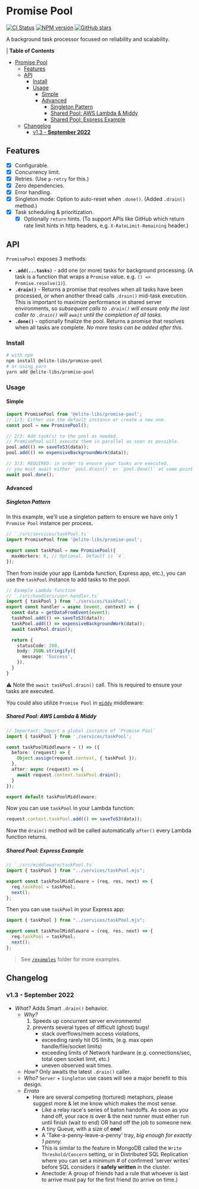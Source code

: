 # Promise Pool

[![CI Status](https://github.com/elite-libs/promise-pool/workflows/test/badge.svg)](https://github.com/elite-libs/promise-pool/actions)
[![NPM version](https://img.shields.io/npm/v/@elite-libs/promise-pool.svg)](https://www.npmjs.com/package/@elite-libs/promise-pool)
[![GitHub stars](https://img.shields.io/github/stars/elite-libs/promise-pool.svg?style=social)](https://github.com/elite-libs/promise-pool)

A background task processor focused on reliability and scalability.

| **Table of Contents**

- [Promise Pool](#promise-pool)
  - [Features](#features)
  - [API](#api)
    - [Install](#install)
    - [Usage](#usage)
      - [Simple](#simple)
      - [Advanced](#advanced)
        - [Singleton Pattern](#singleton-pattern)
        - [Shared Pool: AWS Lambda & Middy](#shared-pool-aws-lambda--middy)
        - [Shared Pool: Express Example](#shared-pool-express-example)
  - [Changelog](#changelog)
    - [v1.3 - **September 2022**](#v13---september-2022)

## Features

- [x] Configurable.
- [x] Concurrency limit.
- [x] Retries. (Use `p-retry` for this.)
- [x] Zero dependencies.
- [x] Error handling.
- [x] Singleton mode: Option to auto-reset when `.done()`. (Added `.drain()` method.)
- [x] Task scheduling & prioritization.
  - [x] Optionally `return` hints. (To support APIs like GitHub which return rate limit hints in http headers, e.g. `X-RateLimit-Remaining` header.)
<!-- - [x] ~~Progress events.~~ -->

## API

`PromisePool` exposes 3 methods:

- **`.add(...tasks)`** - add one (or more) tasks for background processing. (A task is a function that wraps a `Promise` value. e.g. `() => Promise.resolve(1)`).
- **`.drain()`** - Returns a promise that resolves when all tasks have been processed, or when another thread calls `.drain()` mid-task execution. This is important to maximize performance in shared server environments, so _subsequent calls to `.drain()` will ensure only the last caller to `.drain()` will `await` until the completion of all tasks._
- **`.done()`** - optionally finalize the pool. Returns a promise that resolves when all tasks are complete. _No more tasks can be added after this._

<!-- This is to make it easy to implement & operate.
Tasks added to the pool will begin executing immediately, with a concurrency limit as configured (default of `4`). -->

### Install
  
```sh
# with npm
npm install @elite-libs/promise-pool
# or using yarn
yarn add @elite-libs/promise-pool
```

### Usage

#### Simple

```typescript
import PromisePool from '@elite-libs/promise-pool';
// 1/3: Either use the default instance or create a new one.
const pool = new PromisePool();

// 2/3: Add task(s) to the pool as needed.
// PromisePool will execute them in parallel as soon as possible.
pool.add(() => saveToS3(data));
pool.add(() => expensiveBackgroundWork(data));

// 3/3: REQUIRED: in order to ensure your tasks are executed, 
// you must await either `pool.drain()` or `pool.done()` at some point in your code (`done` prevents additional tasks from being added).
await pool.done();
```

#### Advanced

##### Singleton Pattern

In this example, we'll use a singleton pattern to ensure we have only 1 `Promise Pool` instance per process.

```typescript
// `./src/services/taskPool.ts`
import PromisePool from '@elite-libs/promise-pool';

export const taskPool = new PromisePool({
  maxWorkers: 6, // Optional. Default is `4`.
});
```

Then from inside your app (Lambda function, Express app, etc.), you can use the `taskPool` instance to add tasks to the pool.

```typescript
// Example Lambda function
// `./src/handlers/user.handler.ts`
import { taskPool } from './services/taskPool';
export const handler = async (event, context) => {
  const data = getDataFromEvent(event);
  taskPool.add(() => saveToS3(data));
  taskPool.add(() => expensiveBackgroundWork(data));
  await taskPool.drain();

  return {
    statusCode: 200,
    body: JSON.stringify({
      message: 'Success',
    }),
  }
}
```

⚠️ Note the `await taskPool.drain()` call. This is required to ensure your tasks are executed.

You could also utilize `Promise Pool` in [`middy`](https://middy.js.org/) middleware:

<!--
##### Per-request pool instance

```typescript
import PromisePool, { PoolConfig } from '@elite-libs/promise-pool';

const defaults = {};

const promisePoolMiddleware = (opts: Partial<PoolConfig> = {}) => {
  const options = { ...defaults, ...opts };

  return {
    before: (request) => {
      Object.assign(request.context, {
        taskPool: new PromisePool(options),
      });
    },
    after: async (request) => {
      await request.context.taskPool.drain();
    }
  }
}

export default promisePoolMiddleware;
```
-->

##### Shared Pool: AWS Lambda & Middy

```typescript
// Important: Import a global instance of `Promise Pool`
import { taskPool } from './services/taskPool';

const taskPoolMiddleware = () => ({
  before: (request) => {
    Object.assign(request.context, { taskPool });
  },
  after: async (request) => {
    await request.context.taskPool.drain();
  }
});

export default taskPoolMiddleware;
```

Now you can use `taskPool` in your Lambda function:

```typescript
request.context.taskPool.add(() => saveToS3(data));
```

Now the `drain()` method will be called automatically `after()` every Lambda function returns.

##### Shared Pool: Express Example

```js
// `./src/middleware/taskPool.ts`
import { taskPool } from "../services/taskPool.mjs";

export const taskPoolMiddleware = (req, res, next) => {
  req.taskPool = taskPool;
  next();
};
```
  
Then you can use `taskPool` in your Express app:

```js
import { taskPool } from "../services/taskPool.mjs";

export const taskPoolMiddleware = (req, res, next) => {
  req.taskPool = taskPool;
  next();
};
```

> See [`/examples`](/examples/) folder for more examples.

## Changelog

### v1.3 - **September 2022**

- _What?_ Adds Smart `.drain()` behavior.
  - _Why?_
    1. Speeds up concurrent server environments!
    1. prevents several types of difficult (ghost) bugs!
        - stack overflows/mem access violations,
        - exceeding rarely hit OS limits, (e.g. max open handle/file/socket limits)
        - exceeding limits of Network hardware (e.g. connections/sec, total open socket limit, etc.)
        - uneven observed wait times.
  - _How?_ Only awaits the latest `.drain()` caller.
  - _Who?_ `Server` + `Singleton` use cases will see a major benefit to this design.
  - _Errata_
    - Here are several competing (tortured) metaphors, please suggest more & let me know which makes the most sense.
      - Like a relay race's series of baton handoffs. As soon as you hand off, your race is over & the next runner must either run until finish (wait to end) OR hand off the job to someone new.
      - A tiny Queue, with a size of **one!**
      - A 'Take-a-penny-leave-a-penny' tray, _big enough for exactly 1 penny._
      - This is similar to the feature in MongoDB called the `Write Threshold/Concern` setting, or in Distributed SQL Replication where you can set a minimum # of confirmed 'server writes' before SQL considers it **safely written** in the cluster.
      - Anectode: A group of friends had a rule that whoever is last to arrive must pay for the first friend (to arrive on time.)

<!--
## Config Options

```ts
interface PoolConfig {
  maxWorkers: number;
  backgroundRecheckInterval: number;
  // results: 'ignore' | 'collect-all' | 'only-errors';
  // errorLimit: number | false;
  // retryLimit: number | false;
  // retryBackoff: 'exponential' | 'linear';

  // onTaskError?: <TPlaceholder, TError extends Error>(
  //   error: TError,
  //   task: TaskResult<TPlaceholder, TError> & TaskMetadata
  // ) => void | Promise<unknown> | unknown;

  // Instrumentation
  /**
   * `timestampCallback` defaults to `Date.now()`
   *
   * In node, get more accurate results with `process.hrtime()`
   *
   */
  timestampCallback?: TimerCallback | null;
}
```

-->
<!-- # Naming & Abbreviation Ideas 

| Abbrev. | Name |
|-|-|
| ASS Pool | **Async Streaming Service Pool** (though I think Hard Rock Hotel snagged this a while ago...) |
| TAR Pool | **Throttled Async Recursive Pool**  |
| AASS Pool  | **Async, Await, Streaming Service Pool** |
| SCAM | **Streaming coordinated, async manager** |
| SQAM | **Streamed queue, async manager** |
| SMAQ | **Streaming managed, async queue** |
| SPAQ | **Streamed processing, async queue** |
| SPANQ | **Streamed processing, async natural queue** |
| SPAAS | **Streaming promise, async, await service** |
| SPAAM | **Streaming promise, async, await manager** |
| TPS, & TPS Reports | **Throttled Promise Service. Which emits  _TPS Reports_** |
| PASS Pool  | **Promise, Async, Streaming, Service Pool** |
| SPAAT | **Streaming promise, async, await throttling** |
| SAAP | **Streaming async & await, pool service!** |
 -->

<!-- 
## MVP

1. Create an instance on ASS Class
1. TDD/design interfaces
 -->
